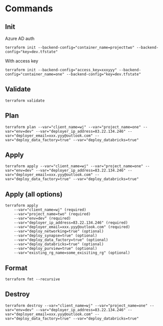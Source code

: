 # Commands

## Init

Azure AD auth

    terraform init --backend-config="container_name=projecttwo" --backend-config="key=dev.tfstate" 

With access key

    terraform init --backend-config="access_key=xxxyyy" --backend-config="container_name=one" --backend-config="key=dev.tfstate"

## Validate
    
    terraform validate

## Plan

    terraform plan --var="client_name=wj" --var="project_name=one" --var="env=dev" --var="deployer_ip_address=83.22.134.246" --var="deployer_email=xxx.yyy@outlook.com" --var="deploy_data_factory=true" --var="deploy_databricks=true"

## Apply

    terraform apply --var="client_name=wj" --var="project_name=one" --var="env=dev" --var="deployer_ip_address=83.22.134.246" --var="deployer_email=xxx.yyy@outlook.com" --var="deploy_data_factory=true" --var="deploy_databricks=true"

## Apply (all options)    
    terraform apply 
        --var="client_name=wj" (required)
        --var="project_name=two" (required)
        --var="env=dev" (required)
        --var="deployer_ip_address=83.22.134.246" (required)
        --var="deployer_email=xxx.yyy@outlook.com" (required)
        --var="deploy_networking=true" (optional)
        --var="deploy_synapse=true" (optional)
        --var="deploy_data_factory=true" (optional)
        --var="deploy_databricks=true" (optional)
        --var="deploy_purview=true" (optional)
        --var="existing_rg_name=some_exisiting_rg" (optional)

## Format

    terraform fmt --recursive

## Destroy

    terraform destroy --var="client_name=wj" --var="project_name=one" --var="env=dev" --var="deployer_ip_address=83.22.134.246" --var="deployer_email=xxx.yyy@outlook.com" --var="deploy_data_factory=true" --var="deploy_databricks=true"